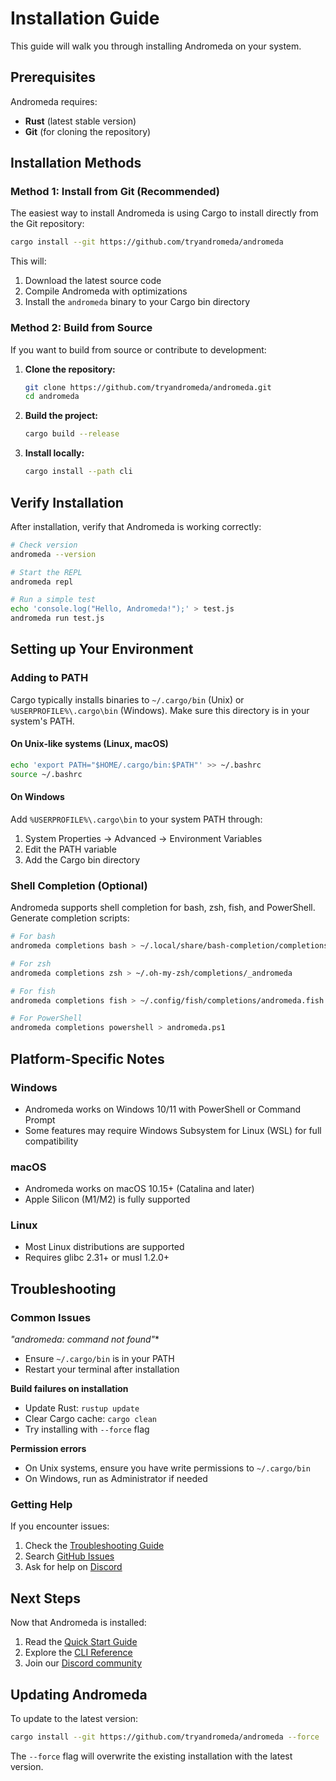 # Installation Guide

This guide will walk you through installing Andromeda on your system.

## Prerequisites

Andromeda requires:

- **Rust** (latest stable version)
- **Git** (for cloning the repository)

## Installation Methods

### Method 1: Install from Git (Recommended)

The easiest way to install Andromeda is using Cargo to install directly from the
Git repository:

```bash
cargo install --git https://github.com/tryandromeda/andromeda
```

This will:

1. Download the latest source code
2. Compile Andromeda with optimizations
3. Install the `andromeda` binary to your Cargo bin directory

### Method 2: Build from Source

If you want to build from source or contribute to development:

1. **Clone the repository:**

   ```bash
   git clone https://github.com/tryandromeda/andromeda.git
   cd andromeda
   ```

2. **Build the project:**

   ```bash
   cargo build --release
   ```

3. **Install locally:**

   ```bash
   cargo install --path cli
   ```

## Verify Installation

After installation, verify that Andromeda is working correctly:

```bash
# Check version
andromeda --version

# Start the REPL
andromeda repl

# Run a simple test
echo 'console.log("Hello, Andromeda!");' > test.js
andromeda run test.js
```

## Setting up Your Environment

### Adding to PATH

Cargo typically installs binaries to `~/.cargo/bin` (Unix) or
`%USERPROFILE%\.cargo\bin` (Windows). Make sure this directory is in your
system's PATH.

#### On Unix-like systems (Linux, macOS)

```bash
echo 'export PATH="$HOME/.cargo/bin:$PATH"' >> ~/.bashrc
source ~/.bashrc
```

#### On Windows

Add `%USERPROFILE%\.cargo\bin` to your system PATH through:

1. System Properties → Advanced → Environment Variables
2. Edit the PATH variable
3. Add the Cargo bin directory

### Shell Completion (Optional)

Andromeda supports shell completion for bash, zsh, fish, and PowerShell.
Generate completion scripts:

```bash
# For bash
andromeda completions bash > ~/.local/share/bash-completion/completions/andromeda

# For zsh
andromeda completions zsh > ~/.oh-my-zsh/completions/_andromeda

# For fish
andromeda completions fish > ~/.config/fish/completions/andromeda.fish

# For PowerShell
andromeda completions powershell > andromeda.ps1
```

## Platform-Specific Notes

### Windows

- Andromeda works on Windows 10/11 with PowerShell or Command Prompt
- Some features may require Windows Subsystem for Linux (WSL) for full
  compatibility

### macOS

- Andromeda works on macOS 10.15+ (Catalina and later)
- Apple Silicon (M1/M2) is fully supported

### Linux

- Most Linux distributions are supported
- Requires glibc 2.31+ or musl 1.2.0+

## Troubleshooting

### Common Issues

_"andromeda: command not found"_*

- Ensure `~/.cargo/bin` is in your PATH
- Restart your terminal after installation

**Build failures on installation**

- Update Rust: `rustup update`
- Clear Cargo cache: `cargo clean`
- Try installing with `--force` flag

**Permission errors**

- On Unix systems, ensure you have write permissions to `~/.cargo/bin`
- On Windows, run as Administrator if needed

### Getting Help

If you encounter issues:

1. Check the [Troubleshooting Guide](troubleshooting)
2. Search [GitHub Issues](https://github.com/tryandromeda/andromeda/issues)
3. Ask for help on [Discord](https://discord.gg/tgjAnX2Ny3)

## Next Steps

Now that Andromeda is installed:

1. Read the [Quick Start Guide](quick-start)
2. Explore the [CLI Reference](cli-reference)
3. Join our [Discord community](https://discord.gg/tgjAnX2Ny3)

## Updating Andromeda

To update to the latest version:

```bash
cargo install --git https://github.com/tryandromeda/andromeda --force
```

The `--force` flag will overwrite the existing installation with the latest
version.
